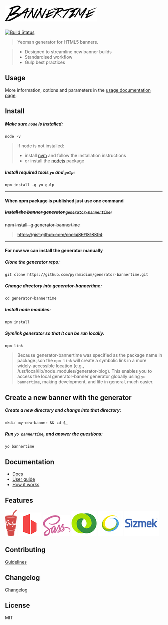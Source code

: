 # ![Logo](generators/app/templates/src/images/logo.png)

[![Build Status](https://img.shields.io/travis/pyramidium/generator-bannertime/master.svg?style=flat-square)](http://travis-ci.org/pyramidium/generator-bannertime)

> Yeoman generator for HTML5 banners.

> * Designed to streamline new banner builds
> * Standardised workflow
> * Gulp best practices


## Usage

More information, options and parameters in the [usage documentation page](docs/usage.md).


## Install

##### Make sure `node` is installed:
```
node -v
```

> If node is not installed:
> * install [nvm](https://github.com/creationix/nvm) and follow the installation instructions
> * or install the [nodejs](https://nodejs.org) package

##### Install required tools `yo` and `gulp`:
```
npm install -g yo gulp
```

---

#### ~~When npm package is published just use one command~~

##### ~~Install the banner generator `generator-bannertime`:~~
~~npm install -g generator-bannertime~~
> ~~https://gist.github.com/coolaj86/1318304~~

---

#### For now we can install the generator manually

##### Clone the generator repo:
```
git clone https://github.com/pyramidium/generator-bannertime.git
```

##### Change directory into generator-bannertime:
```
cd generator-bannertime
```

##### Install node modules:
```
npm install
```

##### Symlink generator so that it can be run locally:
```
npm link
```

> Because generator-bannertime was specified as the package name in package.json the `npm link` will create a symbolic link in a more widely-accessible location (e.g., /usr/local/lib/node_modules/generator-blog). This enables you to access the local generator-banner generator globally using `yo bannertime`, making development, and life in general, much easier.


## Create a new banner with the generator

##### Create a new directory and change into that directory:
```
mkdir my-new-banner && cd $_
```

##### Run `yo bannertime`, and answer the questions:
```
yo bannertime
```


## Documentation

* [Docs](docs/README.md)
* [User guide](docs/user-guide.md)
* [How it works](docs/how-it-works.md)


## Features

![Logo](docs/assets/gulp.png)
![Logo](docs/assets/browsersync.png)
![Logo](docs/assets/sass.png)
![Logo](docs/assets/doubleclick.png)
![Logo](docs/assets/adform.png)
![Logo](docs/assets/sizmek.png)


## Contributing

[Guidelines](CONTRIBUTING.md)


## Changelog

[Changelog](https://github.com/pyramidium/generator-bannertime/releases)


## License

MIT

